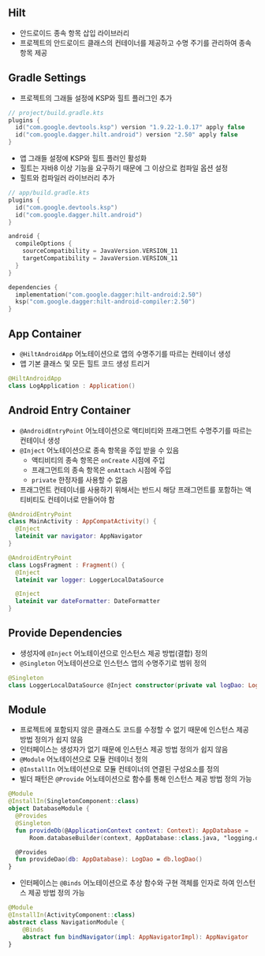 ## Hilt
- 안드로이드 종속 항목 삽입 라이브러리
- 프로젝트의 안드로이드 클래스의 컨테이너를 제공하고 수명 주기를 관리하여 종속 항목 제공

## Gradle Settings
- 프로젝트의 그래들 설정에 KSP와 힐트 플러그인 추가
```kts
// project/build.gradle.kts
plugins {
  id("com.google.devtools.ksp") version "1.9.22-1.0.17" apply false
  id("com.google.dagger.hilt.android") version "2.50" apply false
}
```
- 앱 그래들 설정에 KSP와 힐트 플러인 활성화
- 힐트는 자바8 이상 기능을 요구하기 때문에 그 이상으로 컴파일 옵션 설정
- 힐트와 컴파일러 라이브러리 추가
```kts
// app/build.gradle.kts
plugins {
  id("com.google.devtools.ksp")
  id("com.google.dagger.hilt.android")
}

android {
  compileOptions {
    sourceCompatibility = JavaVersion.VERSION_11
    targetCompatibility = JavaVersion.VERSION_11
  }
}

dependencies {
  implementation("com.google.dagger:hilt-android:2.50")
  ksp("com.google.dagger:hilt-android-compiler:2.50")
}
```

## App Container
- `@HiltAndroidApp` 어노테이션으로 앱의 수명주기를 따르는 컨테이너 생성
- 앱 기본 클래스 및 모든 힐트 코드 생성 트리거
```kt
@HiltAndroidApp
class LogApplication : Application()
```

## Android Entry Container
- `@AndroidEntryPoint` 어노테이션으로 액티비티와 프래그먼트 수명주기를 따르는 컨테이너 생성
- `@Inject` 어노테이션으로 종속 항목을 주입 받을 수 있음
  - 액티비티의 종속 항목은 `onCreate` 시점에 주입
  - 프래그먼트의 종속 항목은 `onAttach` 시점에 주입
  - `private` 한정자를 사용할 수 없음
- 프래그먼트 컨테이너를 사용하기 위해서는 반드시 해당 프래그먼트를 포함하는 액티비티도 컨테이너로 만들어야 함
```kt
@AndroidEntryPoint
class MainActivity : AppCompatActivity() {
  @Inject
  lateinit var navigator: AppNavigator
}

@AndroidEntryPoint
class LogsFragment : Fragment() {
  @Inject
  lateinit var logger: LoggerLocalDataSource

  @Inject
  lateinit var dateFormatter: DateFormatter
}
```

## Provide Dependencies
- 생성자에 `@Inject` 어노테이션으로 인스턴스 제공 방법(결합) 정의
- `@Singleton` 어노테이션으로 인스턴스 앱의 수명주기로 범위 정의
```kt
@Singleton
class LoggerLocalDataSource @Inject constructor(private val logDao: LogDao)
```

## Module
- 프로젝트에 포함되지 않은 클래스도 코드를 수정할 수 없기 때문에 인스턴스 제공 방법 정의가 쉽지 않음
- 인터페이스는 생성자가 없기 때문에 인스턴스 제공 방법 정의가 쉽지 않음
- `@Module` 어노테이션으로 모듈 컨테이너 정의
- `@InstallIn` 어노테이션으로 모듈 컨테이너의 연결된 구성요소를 정의
- 빌더 패턴은 `@Provide` 어노테이션으로 함수를 통해 인스턴스 제공 방법 정의 가능
```kt
@Module
@InstallIn(SingletonComponent::class)
object DatabaseModule {
  @Provides
  @Singleton
  fun provideDb(@ApplicationContext context: Context): AppDatabase =
      Room.databaseBuilder(context, AppDatabase::class.java, "logging.db").build()

  @Provides
  fun provideDao(db: AppDatabase): LogDao = db.logDao()
}
```
- 인터페이스는 `@Binds` 어노테이션으로 추상 함수와 구현 객체를 인자로 하여 인스턴스 제공 방법 정의 가능
```kt
@Module
@InstallIn(ActivityComponent::class)
abstract class NavigationModule {
    @Binds
    abstract fun bindNavigator(impl: AppNavigatorImpl): AppNavigator
}
```
